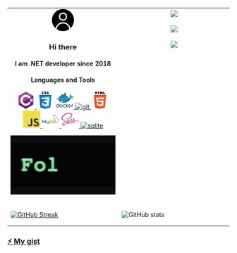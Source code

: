 
<!-- [![Notification.wpf](https://github-readme-stats.vercel.app/api/pin/?username=Platonenkov&repo=notification.wpf&theme=material-palenight&bg_color=00000000&border=00000000&title_color=3E9EE9FF&text_color=6BE96BFF)](https://github.com/platonenkov/notification.wpf)

[![MathCore.EF7](https://github-readme-stats.vercel.app/api/pin/?username=Infarh&repo=MathCore.EF7&theme=material-palenight&bg_color=00000000&border=00000000&title_color=3E9EE9FF&text_color=6BE96BFF&show_owner=true)](https://github.com/Infarh/MathCore.EF7)-->  


<table align="center" cellspacing="0" cellpadding="0"  style="border-collapse:collapse;">
 <tr><td valign="top" width="50%">
   
<div align="center" >
<div>
      <img src="https://github.com/Platonenkov/Platonenkov/blob/main/ico/user-b.png" width="50">
   
### Hi there 
</div><div>  
      
#### I am .NET developer since 2018  
</div><div>
      
#### Languages and Tools
  <p align="center">
    <a href="https://www.w3schools.com/cs/" target="_blank"> <img src="https://raw.githubusercontent.com/devicons/devicon/master/icons/csharp/csharp-original.svg" alt="csharp" width="40" height="40"/> </a>
    <a href="https://www.w3schools.com/css/" target="_blank"> <img src="https://raw.githubusercontent.com/devicons/devicon/master/icons/css3/css3-original-wordmark.svg" alt="css3" width="40" height="40"/></a> 
    <a href="https://www.docker.com/" target="_blank"> <img src="https://raw.githubusercontent.com/devicons/devicon/master/icons/docker/docker-original-wordmark.svg" alt="docker" width="40" height="40"/> </a>
    <a href="https://git-scm.com/" target="_blank"> <img src="https://www.vectorlogo.zone/logos/git-scm/git-scm-icon.svg" alt="git" width="40" height="40"/> </a> 
    <a href="https://www.w3.org/html/" target="_blank"> <img src="https://raw.githubusercontent.com/devicons/devicon/master/icons/html5/html5-original-wordmark.svg" alt="html5" width="40" height="40"/> </a>
    <a href="https://developer.mozilla.org/en-US/docs/Web/JavaScript" target="_blank"> <img src="https://raw.githubusercontent.com/devicons/devicon/master/icons/javascript/javascript-original.svg" alt="javascript" width="40" height="40"/> </a>
     <a href="https://www.mysql.com/" target="_blank"> <img src="https://raw.githubusercontent.com/devicons/devicon/master/icons/mysql/mysql-original-wordmark.svg" alt="mysql" width="40" height="40"/> </a>
    <a href="https://sass-lang.com" target="_blank"> <img src="https://raw.githubusercontent.com/devicons/devicon/master/icons/sass/sass-original.svg" alt="sass" width="40" height="40"/> </a>
    <a href="https://www.sqlite.org/" target="_blank"> <img src="https://www.vectorlogo.zone/logos/sqlite/sqlite-icon.svg" alt="sqlite" width="40" height="40"/> </a> 
  </p>
</div>

</div>   

![Follow the white rabbit.](https://github.com/Platonenkov/Platonenkov/blob/main/wr.gif)
</td><td valign="top" width="50%">
<div align="center" >
<div>
<a href="https://github.com/platonenkov/notification.wpf">
  <img align="center" src="https://github-readme-stats.vercel.app/api/pin/?username=Platonenkov&repo=notification.wpf&theme=material-palenight&bg_color=00000000&border=00000000&title_color=00DD0A&text_color=3E9EE9FF&icon_color=E2E93EFF" />
  </a>
    <br/><br/>
  
<a href="https://github.com/Infarh/MathCore.EF7">
  <img align="center" src="https://github-readme-stats.vercel.app/api/pin/?username=Infarh&repo=MathCore.EF7&theme=material-palenight&bg_color=00000000&border=00000000&title_color=00DD0A&text_color=3E9EE9FF&show_owner=true&icon_color=E2E93EFF" />
</a>
   <br/><br/>
  
<a href="https://github.com/Infarh/MathCore" >
  <img align="center" src="https://github-readme-stats.vercel.app/api/pin/?username=Infarh&repo=MathCore&theme=material-palenight&bg_color=00000000&border=00000000&title_color=00DD0A&text_color=3E9EE9FF&show_owner=true&icon_color=E2E93EFF" />
</a>
</div></div> 
<!--![GitHub metrics](https://metrics.lecoq.io/Platonenkov)-->
<tr><td valign="top" width="50%">

   
<!--![GitHub streak stats](https://github-readme-streak-stats.herokuapp.com/?user=Platonenkov&theme=material-palenight&background=00000000&border=00000000)-->   
   
[![GitHub Streak](https://github-readme-streak-stats.herokuapp.com?user=Platonenkov&theme=tokyonight_duo&hide_border=true&sideLabels=00DD0A&stroke=00DD0A&background=00000000&border=00000000&ring=00DD0A&fire=DD0000&currStreakNum=DD0000&sideNums=00DD0A&currStreakLabel=00DD0A&dates=C6DDC7)](https://git.io/streak-stats)
</td><td valign="bottom" width="50%">
      
![GitHub stats](https://github-readme-stats.vercel.app/api?username=Platonenkov&show_icons=true&include_all_commits=true&theme=material-palenight&count_private=true&bg_color=00000000&border=00000000&text_color=00DD0A&hide_border=true&title_color=3E9EE9FF)  
 </td></tr></table>  
 
 ### [⚡ My gist](https://gist.github.com/Platonenkov)  
<!--
![GitHub Activity Graph](https://activity-graph.herokuapp.com/graph?username=Platonenkov)  
-->
